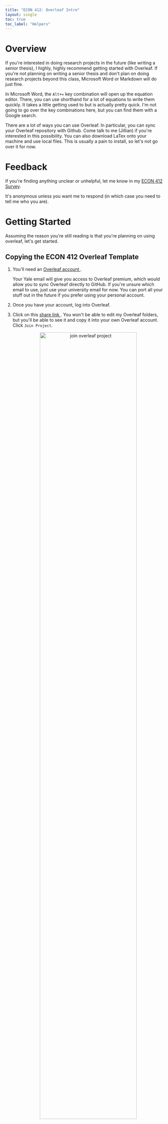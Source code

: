 ```yaml
---
title: "ECON 412: Overleaf Intro"
layout: single
toc: true
toc_label: "Helpers"
---
```


# Overview

If you're interested in doing research projects in the future (like writing a senior thesis), I highly, highly recommend getting started with Overleaf. If you're not planning on writing a senior thesis and don't plan on doing research projects beyond this class, Microsoft Word or Markdown will do just fine.

In Microsoft Word, the `Alt+=` key combination will open up the equation editor. There, you can use shorthand for a lot of equations to write them quickly. It takes a little getting used to but is actually pretty quick. I'm not going to go over the key combinations here, but you can find them with a Google search.

There are a lot of ways you can use Overleaf. In particular, you can sync your Overleaf repository with Github. Come talk to me (Jillian) if you're interested in this possibility. You can also download LaTex onto your machine and use local files. This is usually a pain to install, so let's not go over it for now.

# Feedback

If you're finding anything unclear or unhelpful, let me know in my [ECON 412 Survey](https://docs.google.com/forms/d/e/1FAIpQLSfWYUyhNyq6OfDbsTyurtNOa1xjKZzi5CK36wMbdPHCRPVURQ/viewform?usp=sf_link). 

It's anonymous unless you want me to respond (in which case you need to tell me who you are).

# Getting Started 

Assuming the reason you're still reading is that you're planning on using overleaf, let's get started.

## Copying the ECON 412 Overleaf Template

1. You'll need an <a href = "https://www.overleaf.com/" > Overleaf account </a>.

    Your Yale email will give you access to Overleaf premium, which would allow you to sync Overleaf directly to GitHub. If you're unsure which email to use, just use your university email for now. You can port all your stuff out in the future if you prefer using your personal account.

2. Once you have your account, log into Overleaf.

3. Click on this <a href = "https://www.overleaf.com/read/wsrdjdckwmbz#f4467b" > share link </a>. You won't be able to edit my Overleaf folders, but you'll be able to see it and copy it into your own Overleaf account. Click `Join Project`.

    <div class="figure" align="center">
    <img src="https://stallman-j.github.io/LaTekonomer/figures/how-tos/ECON-412/overleaf_01.png" alt="join overleaf project" width="80%" />
    <p class="caption">Join the ECON 412 Overleaf Project </p>
    </div> 


4. Click "Menu" on the top left of the screen with the project showing in Overleaf, and then "Copy Project"
    
    <div class="figure" align="center">
    <img src="https://stallman-j.github.io/LaTekonomer/figures/how-tos/ECON-412/overleaf_02.png" alt="menu button" width="80%" />
    <p class="caption">Menu</p>
    </div> 

    <div class="figure" align="center">
    <img src="https://stallman-j.github.io/LaTekonomer/figures/how-tos/ECON-412/overleaf_03.png" alt="copy overleaf project" width="20%" />
    <p class="caption">Copy the Overleaf Project</p>
    </div> 


5. Rename to something like "ECON-412_your-name". 

    You might not want to use just "ECON-412" the way the following figure shows. If you're using Overleaf for your project, you'll most likely end up using one of your group member's Overleaf projects as your group project and will share it with all the meembers of your group. 

    You'll all then be able to view and edit these files in real time. It's like Google Docs, but so much geekier.

    <div class="figure" align="center">
    <img src="https://stallman-j.github.io/LaTekonomer/figures/how-tos/ECON-412/overleaf_04.png" alt="rename and create" width="40%" />
    <p class="caption">Rename and Create</p>
    </div> 

6. This should bring you to your own project page. You'll be able to access this folder any time you access Overleaf. Click on the pdf `ECON-412_HW-01_guidance.pdf` in that project page for your next steps.

    Once you get to the research project stage, I'll show you how to share this project with your groupmates. I'll update the templates folder as the semester goes on, but I'll include instructions for using that as we go.

# Adding New Files

I'll add this for project assignment 1 once it's up. Basically you'll create new files and folders and either copy and paste the files in or download the images and upload your own.

# Downloading Figures
To add

# Sharing with Your Group
To add

# Making Your Presentation

